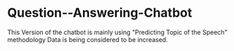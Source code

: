 # Question--Answering-Chatbot
This Version of the chatbot is mainly using "Predicting Topic of the Speech" methodology
Data is being considered to be increased.
